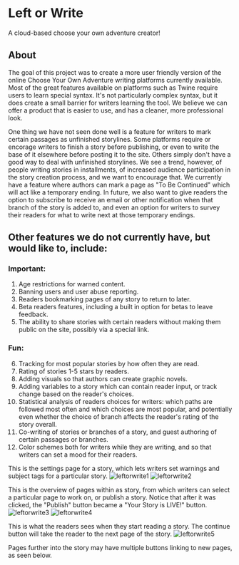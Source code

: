 # Left or Write
A cloud-based choose your own adventure creator!

## About
The goal of this project was to create a more user friendly version of the online Choose Your Own Adventure writing platforms currently available. Most of the great features available on platforms such as Twine require users to learn special syntax. It's not particularly complex syntax, but it does create a small barrier for writers learning the tool. We believe we can offer a product that is easier to use, and has a cleaner, more professional look. 

One thing we have not seen done well is a feature for writers to mark certain passages as unfinished storylines. Some platforms require or encorage writers to finish a story before publishing, or even to write the base of it elsewhere before posting it to the site. Others simply don't have a good way to deal with unfinished storylines. We see a trend, however, of people writing stories in installments, of increased audience participation in the story creation process, and we want to encourage that. We currently have a feature where authors can mark a page as "To Be Continued" which will act like a temporary ending. In future, we also want to give readers the option to subscribe to receive an email or other notification when that branch of the story is added to, and even an option for writers to survey their readers for what to write next at those temporary endings.

## Other features we do not currently have, but would like to, include:

### Important:
1. Age restrictions for warned content.
2. Banning users and user abuse reporting.
3. Readers bookmarking pages of any story to return to later.
4. Beta readers features, including a built in option for betas to leave feedback.
5. The ability to share stories with certain readers without making them public on the site, possibly via a special link.

### Fun:
6. Tracking for most popular stories by how often they are read.
7. Rating of stories 1-5 stars by readers.
8. Adding visuals so that authors can create graphic novels.
9. Adding variables to a story which can contain reader input, or track change based on the reader's choices.
9. Statistical analysis of readers choices for writers: which paths are followed most often and which choices are most popular, and potentially even whether the choice of branch affects the reader's rating of the story overall.
10. Co-writing of stories or branches of a story, and guest authoring of certain passages or branches.
11. Color schemes both for writers while they are writing, and so that writers can set a mood for their readers.

This is the settings page for a story, which lets writers set warnings and subject tags for a particular story.
![leftorwrite1](https://user-images.githubusercontent.com/36722674/49974144-d0959100-feec-11e8-8e23-f6bec490baa2.png)
![leftorwrite2](https://user-images.githubusercontent.com/36722674/49974145-d0959100-feec-11e8-8dc3-5ced709710ea.png)

This is the overview of pages within as story, from which writers can select a particular page to work on, or publish a story. Notice that after it was clicked, the "Publish" button became a "Your Story is LIVE!" button. 
![leftorwrite3](https://user-images.githubusercontent.com/36722674/49974146-d12e2780-feec-11e8-8eb2-dfa7ec26a0a1.png)
![leftorwrite4](https://user-images.githubusercontent.com/36722674/49974147-d12e2780-feec-11e8-9895-535454196c34.png)

This is what the readers sees when they start reading a story. The continue button will take the reader to the next page of the story.
![leftorwrite5](https://user-images.githubusercontent.com/36722674/49974148-d12e2780-feec-11e8-9fae-daa496e90890.png)

Pages further into the story may have multiple buttons linking to new pages, as seen below.
